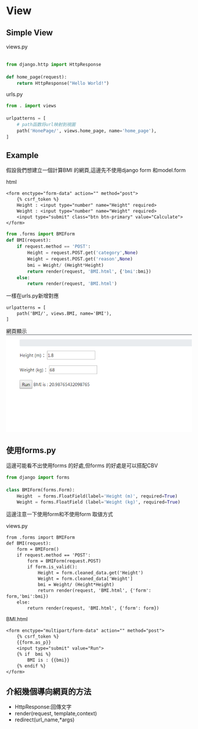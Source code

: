 # View


## Simple View 

views.py
```python 

from django.http import HttpResponse

def home_page(request):
    return HttpResponse("Hello World!")  
```


urls.py
```python 
from . import views

urlpatterns = [
    # path函数将url映射到視圖
    path('HonePage/', views.home_page, name='home_page'),
]
```

## Example 

假設我們想建立一個計算BMI 的網頁,這邊先不使用django form 和model.form

html 
```
<form enctype="form-data" action="" method="post">
	{% csrf_token %}
	Height : <input type="number" name="Height" required>
	Weight : <input type="number" name="Weight" required>	
	<input type="submit" class="btn btn-primary" value="Calculate">
</form>
```

```python 
from .forms import BMIForm
def BMI(request):	    
    if request.method == 'POST':        
        Height = request.POST.get('category',None) 
        Weight = request.POST.get('reason',None)            
        bmi = Weight/ (Height*Height)       	    
        return render(request, 'BMI.html', {'bmi':bmi})		        
    else:        
        return render(request, 'BMI.html')		
```

一樣在urls.py新增對應
```
urlpatterns = [   
    path('BMI/', views.BMI, name='BMI'),	
]
```
網頁顯示
<img src="view_example.png">

## 使用forms.py
這邊可能看不出使用forms 的好處,但forms 的好處是可以搭配CBV

```python 
from django import forms
			 
class BMIForm(forms.Form):
    Height  = forms.FloatField(label='Height (m)', required=True)
    Weight = forms.FloatField (label='Weight (kg)', required=True)
```

這邊注意一下使用form和不使用form 取値方式


views.py
```
from .forms import BMIForm
def BMI(request):	
    form = BMIForm()  
    if request.method == 'POST':
        form = BMIForm(request.POST)	
        if form.is_valid():             
            Height = form.cleaned_data.get('Height')         
            Weight = form.cleaned_data['Weight']
            bmi = Weight/ (Height*Height)       	    
            return render(request, 'BMI.html', {'form': form,'bmi':bmi})		        
    else:        
        return render(request, 'BMI.html', {'form': form})
```



BMI.html
```
<form enctype="multipart/form-data" action="" method="post">
    {% csrf_token %}
    {{form.as_p}}	
    <input type="submit" value="Run">	
	{% if  bmi %}
        BMI is : {{bmi}}
	{% endif %} 	
</form>
```

## 介紹幾個導向網頁的方法

<ul>
    <li>HttpResponse:回傳文字</li>
    <li>render(request, template,context)</li>
    <li>redirect(url_name,*args)</li>
</ul>





